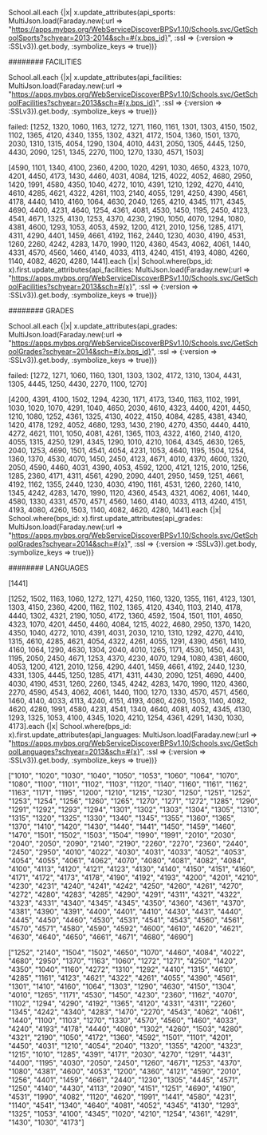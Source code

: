School.all.each {|x| x.update_attributes(api_sports: MultiJson.load(Faraday.new(:url => "https://apps.mybps.org/WebServiceDiscoverBPSv1.10/Schools.svc/GetSchoolSports?schyear=2013-2014&sch=#{x.bps_id}", :ssl => {:version => :SSLv3}).get.body, :symbolize_keys => true))}

######## FACILITIES

School.all.each {|x| x.update_attributes(api_facilities: MultiJson.load(Faraday.new(:url => "https://apps.mybps.org/WebServiceDiscoverBPSv1.10/Schools.svc/GetSchoolFacilities?schyear=2013&sch=#{x.bps_id}", :ssl => {:version => :SSLv3}).get.body, :symbolize_keys => true))}

failed: [1252, 1320, 1060, 1163, 1272, 1271, 1160, 1161, 1301, 1303, 4150, 1502, 1102, 1365, 4120, 4340, 1355, 1302, 4321, 4172, 1504, 1360, 1501, 1370, 2030, 1310, 1315, 4054, 1290, 1304, 4010, 4431, 2050, 1305, 4445, 1250, 4430, 2090, 1251, 1345, 2270, 1100, 1270, 1330, 4571, 1503]

[4590, 1101, 1340, 4100, 2360, 4200, 1020, 4291, 1030, 4650, 4323, 1070, 4201, 4450, 4173, 1430, 4460, 4031, 4084, 1215, 4022, 4052, 4680, 2950, 1420, 1991, 4580, 4350, 1040, 4272, 1010, 4391, 1210, 1292, 4270, 4410, 4610, 4285, 4621, 4322, 4261, 1103, 2140, 4055, 1291, 4250, 4390, 4561, 4178, 4440, 1410, 4160, 1064, 4630, 2040, 1265, 4210, 4345, 1171, 4345, 4690, 4400, 4231, 4640, 1254, 4361, 4081, 4530, 1450, 1195, 2450, 4123, 4541, 4671, 1325, 4130, 1253, 4370, 4230, 2190, 1050, 4070, 1294, 1080, 4381, 4600, 1293, 1053, 4053, 4592, 1200, 4121, 2010, 1256, 1285, 4171, 4311, 4290, 4401, 1459, 4661, 4192, 1162, 2440, 1230, 4030, 4190, 4531, 1260, 2260, 4242, 4283, 1470, 1990, 1120, 4360, 4543, 4062, 4061, 1440, 4331, 4570, 4560, 1460, 4140, 4033, 4113, 4240, 4151, 4193, 4080, 4260, 1140, 4082, 4620, 4280, 1441].each {|x| School.where(bps_id: x).first.update_attributes(api_facilities: MultiJson.load(Faraday.new(:url => "https://apps.mybps.org/WebServiceDiscoverBPSv1.10/Schools.svc/GetSchoolFacilities?schyear=2013&sch=#{x}", :ssl => {:version => :SSLv3}).get.body, :symbolize_keys => true))}

######## GRADES

School.all.each {|x| x.update_attributes(api_grades: MultiJson.load(Faraday.new(:url => "https://apps.mybps.org/WebServiceDiscoverBPSv1.10/Schools.svc/GetSchoolGrades?schyear=2014&sch=#{x.bps_id}", :ssl => {:version => :SSLv3}).get.body, :symbolize_keys => true))}

failed: [1272, 1271, 1060, 1160, 1301, 1303, 1302, 4172, 1310, 1304, 4431, 1305, 4445, 1250, 4430, 2270, 1100, 1270]

[4200, 4391, 4100, 1502, 1294, 4230, 1171, 4173, 1340, 1163, 1102, 1991, 1030, 1020, 1070, 4291, 1040, 4650, 2030, 4610, 4323, 4400, 4201, 4450, 1210, 1080, 1252, 4361, 1325, 4130, 4022, 4150, 4084, 4285, 4381, 4340, 1420, 4178, 1292, 4052, 4680, 1293, 1430, 2190, 4270, 4350, 4440, 4410, 4272, 4621, 1101, 1050, 4081, 4261, 1365, 1103, 4322, 4160, 2140, 4120, 4055, 1315, 4250, 1291, 4345, 1290, 1010, 4210, 1064, 4345, 4630, 1265, 2040, 1253, 4690, 1501, 4541, 4054, 4231, 1053, 4640, 1195, 1504, 1254, 1360, 1370, 4530, 4070, 1450, 2450, 4123, 4671, 4010, 4370, 4600, 1320, 2050, 4590, 4460, 4031, 4390, 4053, 4592, 1200, 4121, 1215, 2010, 1256, 1285, 2360, 4171, 4311, 4561, 4290, 2090, 4401, 2950, 1459, 1251, 4661, 4192, 1162, 1355, 2440, 1230, 4030, 4190, 1161, 4531, 1260, 2260, 1410, 1345, 4242, 4283, 1470, 1990, 1120, 4360, 4543, 4321, 4062, 4061, 1440, 4580, 1330, 4331, 4570, 4571, 4560, 1460, 4140, 4033, 4113, 4240, 4151, 4193, 4080, 4260, 1503, 1140, 4082, 4620, 4280, 1441].each {|x| School.where(bps_id: x).first.update_attributes(api_grades: MultiJson.load(Faraday.new(:url => "https://apps.mybps.org/WebServiceDiscoverBPSv1.10/Schools.svc/GetSchoolGrades?schyear=2014&sch=#{x}", :ssl => {:version => :SSLv3}).get.body, :symbolize_keys => true))}

######## LANGUAGES

[1441]

[1252, 1502, 1163, 1060, 1272, 1271, 4250, 1160, 1320, 1355, 1161, 4123, 1301, 1303, 4150, 2360, 4200, 1162, 1102, 1365, 4120, 4340, 1103, 2140, 4178, 4440, 1302, 4321, 2190, 1050, 4172, 1360, 4592, 1504, 1501, 1101, 4650, 4323, 1070, 4201, 4450, 4460, 4084, 1215, 4022, 4680, 2950, 1370, 1420, 4350, 1040, 4272, 1010, 4391, 4031, 2030, 1210, 1310, 1292, 4270, 4410, 1315, 4610, 4285, 4621, 4054, 4322, 4261, 4055, 1291, 4390, 4561, 1410, 4160, 1064, 1290, 4630, 1304, 2040, 4010, 1265, 1171, 4530, 1450, 4431, 1195, 2050, 2450, 4671, 1253, 4370, 4230, 4070, 1294, 1080, 4381, 4600, 4053, 1200, 4121, 2010, 1256, 4290, 4401, 1459, 4661, 4192, 2440, 1230, 4331, 1305, 4445, 1250, 1285, 4171, 4311, 4430, 2090, 1251, 4690, 4400, 4030, 4190, 4531, 1260, 2260, 1345, 4242, 4283, 1470, 1990, 1120, 4360, 2270, 4590, 4543, 4062, 4061, 1440, 1100, 1270, 1330, 4570, 4571, 4560, 1460, 4140, 4033, 4113, 4240, 4151, 4193, 4080, 4260, 1503, 1140, 4082, 4620, 4280, 1991, 4580, 4231, 4541, 1340, 4640, 4081, 4052, 4345, 4130, 1293, 1325, 1053, 4100, 4345, 1020, 4210, 1254, 4361, 4291, 1430, 1030, 4173].each {|x| School.where(bps_id: x).first.update_attributes(api_languages: MultiJson.load(Faraday.new(:url => "https://apps.mybps.org/WebServiceDiscoverBPSv1.10/Schools.svc/GetSchoolLanguages?schyear=2013&sch=#{x}", :ssl => {:version => :SSLv3}).get.body, :symbolize_keys => true))}



["1010", "1020", "1030", "1040", "1050", "1053", "1060", "1064", "1070", "1080", "1100", "1101", "1102", "1103", "1120", "1140", "1160", "1161", "1162", "1163", "1171", "1195", "1200", "1210", "1215", "1230", "1250", "1251", "1252", "1253", "1254", "1256", "1260", "1265", "1270", "1271", "1272", "1285", "1290", "1291", "1292", "1293", "1294", "1301", "1302", "1303", "1304", "1305", "1310", "1315", "1320", "1325", "1330", "1340", "1345", "1355", "1360", "1365", "1370", "1410", "1420", "1430", "1440", "1441", "1450", "1459", "1460", "1470", "1501", "1502", "1503", "1504", "1990", "1991", "2010", "2030", "2040", "2050", "2090", "2140", "2190", "2260", "2270", "2360", "2440", "2450", "2950", "4010", "4022", "4030", "4031", "4033", "4052", "4053", "4054", "4055", "4061", "4062", "4070", "4080", "4081", "4082", "4084", "4100", "4113", "4120", "4121", "4123", "4130", "4140", "4150", "4151", "4160", "4171", "4172", "4173", "4178", "4190", "4192", "4193", "4200", "4201", "4210", "4230", "4231", "4240", "4241", "4242", "4250", "4260", "4261", "4270", "4272", "4280", "4283", "4285", "4290", "4291", "4311", "4321", "4322", "4323", "4331", "4340", "4345", "4345", "4350", "4360", "4361", "4370", "4381", "4390", "4391", "4400", "4401", "4410", "4430", "4431", "4440", "4445", "4450", "4460", "4530", "4531", "4541", "4543", "4560", "4561", "4570", "4571", "4580", "4590", "4592", "4600", "4610", "4620", "4621", "4630", "4640", "4650", "4661", "4671", "4680", "4690"]


["1252", "2140", "1504", "1502", "4650", "1070", "4460", "4084", "4022", "4680", "2950", "1370", "1163", "1060", "1272", "1271", "4250", "1420", "4350", "1040", "1160", "4272", "1310", "1292", "4410", "1315", "4610", "4285", "1161", "4123", "4621", "4322", "4261", "4055", "4390", "4561", "1301", "1410", "4160", "1064", "1303", "1290", "4630", "4150", "1304", "4010", "1265", "1171", "4530", "1450", "4230", "2360", "1162", "4070", "1102", "1294", "4290", "4192", "1365", "4120", "4331", "4311", "2260", "1345", "4242", "4340", "4283", "1470", "2270", "4543", "4062", "4061", "1440", "1100", "1103", "1270", "1330", "4570", "4560", "1460", "4033", "4240", "4193", "4178", "4440", "4080", "1302", "4260", "1503", "4280", "4321", "2190", "1050", "4172", "1360", "4592", "1501", "1101", "4201", "4450", "4031", "1210", "4054", "2040", "1320", "1355", "4200", "4323", "1215", "1010", "1285", "4391", "4171", "2030", "4270", "1291", "4431", "4400", "1195", "4030", "2050", "2450", "1260", "4671", "1253", "4370", "1080", "4381", "4600", "4053", "1200", "4360", "4121", "4590", "2010", "1256", "4401", "1459", "4661", "2440", "1230", "1305", "4445", "4571", "1250", "4140", "4430", "4113", "2090", "4151", "1251", "4690", "4190", "4531", "1990", "4082", "1120", "4620", "1991", "1441", "4580", "4231", "1140", "4541", "1340", "4640", "4081", "4052", "4345", "4130", "1293", "1325", "1053", "4100", "4345", "1020", "4210", "1254", "4361", "4291", "1430", "1030", "4173"]